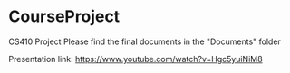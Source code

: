 # CourseProject
CS410 Project
Please find the final documents in the "Documents" folder

Presentation link: https://www.youtube.com/watch?v=Hgc5yuiNiM8
